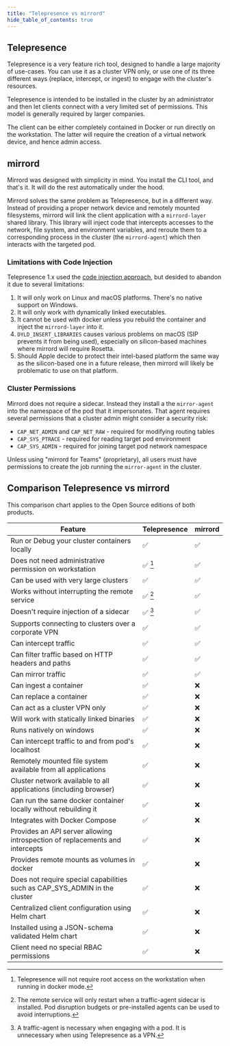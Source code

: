 ```yaml
---
title: "Telepresence vs mirrord"
hide_table_of_contents: true
---
```


## Telepresence

Telepresence is a very feature rich tool, designed to handle a large majority of use-cases. You can use it as a cluster VPN only, or use one of its three different ways (replace, intercept, or ingest) to engage with the cluster's resources.

Telepresence is intended to be installed in the cluster by an administrator and then let clients connect with a very limited set of permissions. This model is generally required by larger companies.

The client can be either completely contained in Docker or run directly on the workstation. The latter will require the creation of a virtual network device, and hence admin access.

## mirrord

Mirrord was designed with simplicity in mind. You install the CLI tool, and that's it. It will do the rest automatically under the hood.

Mirrord solves the same problem as Telepresence, but in a different way. Instead of providing a proper network
device and remotely mounted filesystems, mirrord will link the client application with a `mirrord-layer` shared library. This library will inject code that intercepts accesses to the network, file system, and environment variables, and reroute them to a corresponding process in the cluster (the `mirrord-agent`) which then interacts with the targeted pod.

### Limitations with Code Injection

Telepresence 1.x used the [code injection approach](https://www.getambassador.io/blog/code-injection-on-linux-and-macos), but desided to abandon it due to several limitations:

1. It will only work on Linux and macOS platforms. There's no native support on Windows.
2. It will only work with dynamically linked executables.
3. It cannot be used with docker unless you rebuild the container and inject the `mirrord-layer` into it.
4. `DYLD_INSERT_LIBRARIES` causes various problems on macOS (SIP prevents it from being used), especially on silicon-based machines where mirrord will require Rosetta.
5. Should Apple decide to protect their intel-based platform the same way as the silicon-based one in a future release, then mirrord will likely be problematic to use on that platform.

### Cluster Permissions

Mirrord does not require a sidecar. Instead they install a the `mirror-agent` into the namespace of the pod that it impersonates. That agent requires several permissions that a cluster admin might consider a security risk:

* `CAP_NET_ADMIN` and `CAP_NET_RAW` - required for modifying routing tables
* `CAP_SYS_PTRACE` - required for reading target pod environment
* `CAP_SYS_ADMIN` - required for joining target pod network namespace

Unless using "mirrord for Teams" (proprietary), all users must have permissions to create the job running the `mirror-agent` in the cluster.

## Comparison Telepresence vs mirrord

This comparison chart applies to the Open Source editions of both products.

| Feature                                                                      | Telepresence | mirrord |
|------------------------------------------------------------------------------|--------------|---------|
| Run or Debug your cluster containers locally                                 | ✅            | ✅       |
| Does not need administrative permission on workstation                       | ✅ [^1]       | ✅       |
| Can be used with very large clusters                                         | ✅            | ✅       |
| Works without interrupting the remote service                                | ✅ [^2]       | ✅       |
| Doesn't require injection of a sidecar                                       | ✅ [^3]       | ✅       |
| Supports connecting to clusters over a corporate VPN                         | ✅            | ✅       |
| Can intercept traffic                                                        | ✅            | ✅       |
| Can filter traffic based on HTTP headers and paths                           | ✅            | ✅       |
| Can mirror traffic                                                           | ✅            | ✅       |
| Can ingest a container                                                       | ✅            | ❌       |
| Can replace a container                                                      | ✅            | ❌       |
| Can act as a cluster VPN only                                                | ✅            | ❌       |
| Will work with statically linked binaries                                    | ✅            | ❌       |
| Runs natively on windows                                                     | ✅            | ❌       |
| Can intercept traffic to and from pod's localhost                            | ✅            | ❌       |
| Remotely mounted file system available from all applications                 | ✅            | ❌       |
| Cluster network available to all applications (including browser)            | ✅            | ❌       |
| Can run the same docker container locally without rebuilding it              | ✅            | ❌       |
| Integrates with Docker Compose                                               | ✅            | ❌       |
| Provides an API server allowing introspection of replacements and intercepts | ✅            | ❌       |
| Provides remote mounts as volumes in docker                                  | ✅            | ❌       |
| Does not require special capabilities such as CAP_SYS_ADMIN in the cluster   | ✅            | ❌       |
| Centralized client configuration using Helm chart                            | ✅            | ❌       |
| Installed using a JSON-schema validated Helm chart                           | ✅            | ❌       |
| Client need no special RBAC permissions                                      | ✅            | ❌       |

[^1]: Telepresence will not require root access on the workstation when running in docker mode.

[^2]: The remote service will only restart when a traffic-agent sidecar is installed. Pod disruption budgets or pre-installed agents can be used to avoid interruptions.

[^3]: A traffic-agent is necessary when engaging with a pod. It is unnecessary when using Telepresence as a VPN.
